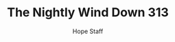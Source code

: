 ---
image: /assets/img/nwd/313_nwd_exodus_33_14_esv.png
title: The Nightly Wind Down 313
categories:
  - The Nightly Wind Down
author: Hope Staff
notes: The Nightly Wind Down 313
embed: >-
  EMBED_GOES_HERE
transcript: >-
  SOME LINES OF TEXT START HERE
---